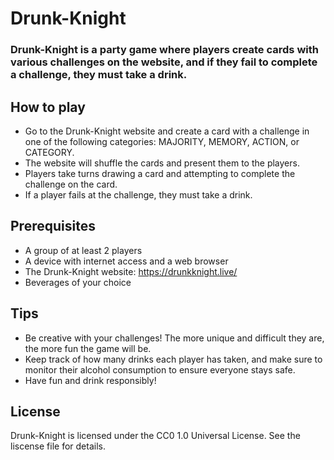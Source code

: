 # Drunk-Knight

### Drunk-Knight is a party game where players create cards with various challenges on the website, and if they fail to complete a challenge, they must take a drink.
## How to play

* Go to the Drunk-Knight website and create a card with a challenge in one of the following categories: MAJORITY, MEMORY, ACTION, or CATEGORY.
* The website will shuffle the cards and present them to the players.
* Players take turns drawing a card and attempting to complete the challenge on the card.
* If a player fails at the challenge, they must take a drink.

## Prerequisites

* A group of at least 2 players
* A device with internet access and a web browser
* The Drunk-Knight website: https://drunkknight.live/
* Beverages of your choice

## Tips

* Be creative with your challenges! The more unique and difficult they are, the more fun the game will be.
* Keep track of how many drinks each player has taken, and make sure to monitor their alcohol consumption to ensure everyone stays safe.
* Have fun and drink responsibly!

## License

Drunk-Knight is licensed under the CC0 1.0 Universal License. See the liscense file for details.

